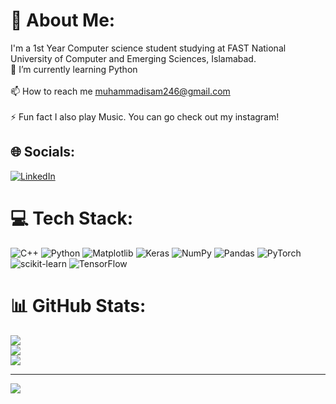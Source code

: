 # 💫 About Me:
I'm a 1st Year Computer science student studying at FAST National University of Computer and Emerging Sciences, Islamabad.<br>🌱 I’m currently learning Python<br><br>📫 How to reach me muhammadisam246@gmail.com<br><br>⚡ Fun fact I also play Music. You can go check out my instagram!


## 🌐 Socials:
[![LinkedIn](https://img.shields.io/badge/LinkedIn-%230077B5.svg?logo=linkedin&logoColor=white)](https://linkedin.com/in/https://www.linkedin.com/in/muhammad-isam-7b7606311/) 

# 💻 Tech Stack:
![C++](https://img.shields.io/badge/c++-%2300599C.svg?style=for-the-badge&logo=c%2B%2B&logoColor=white) ![Python](https://img.shields.io/badge/python-3670A0?style=for-the-badge&logo=python&logoColor=ffdd54) ![Matplotlib](https://img.shields.io/badge/Matplotlib-%23ffffff.svg?style=for-the-badge&logo=Matplotlib&logoColor=black) ![Keras](https://img.shields.io/badge/Keras-%23D00000.svg?style=for-the-badge&logo=Keras&logoColor=white) ![NumPy](https://img.shields.io/badge/numpy-%23013243.svg?style=for-the-badge&logo=numpy&logoColor=white) ![Pandas](https://img.shields.io/badge/pandas-%23150458.svg?style=for-the-badge&logo=pandas&logoColor=white) ![PyTorch](https://img.shields.io/badge/PyTorch-%23EE4C2C.svg?style=for-the-badge&logo=PyTorch&logoColor=white) ![scikit-learn](https://img.shields.io/badge/scikit--learn-%23F7931E.svg?style=for-the-badge&logo=scikit-learn&logoColor=white) ![TensorFlow](https://img.shields.io/badge/TensorFlow-%23FF6F00.svg?style=for-the-badge&logo=TensorFlow&logoColor=white)
# 📊 GitHub Stats:
![](https://github-readme-stats.vercel.app/api?username=Muhammadisam-13&theme=dark&hide_border=false&include_all_commits=false&count_private=false)<br/>
![](https://github-readme-streak-stats.herokuapp.com/?user=Muhammadisam-13&theme=dark&hide_border=false)<br/>
![](https://github-readme-stats.vercel.app/api/top-langs/?username=Muhammadisam-13&theme=dark&hide_border=false&include_all_commits=false&count_private=false&layout=compact)

---
[![](https://visitcount.itsvg.in/api?id=Muhammadisam-13&icon=0&color=0)](https://visitcount.itsvg.in)

<!-- Proudly created with GPRM ( https://gprm.itsvg.in ) -->
